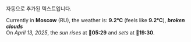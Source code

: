 
자동으로 추가된 텍스트입니다.

<!--START_SECTION:weather:moscow-->
Currently in **Moscow** (RU), the weather is: **9.2°C** (feels like **9.2°C**), ***broken clouds***<br/>
On *April 13, 2025*, the *sun rises* at 🌅**05:29** and *sets* at 🌇**19:30**.
<!--END_SECTION:weather-->
